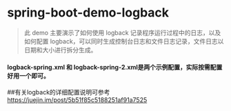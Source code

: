 # spring-boot-demo-logback

> 此 demo 主要演示了如何使用 logback 记录程序运行过程中的日志，以及如何配置 logback，可以同时生成控制台日志和文件日志记录，文件日志以日期和大小进行拆分生成。
#### logback-spring.xml 和 logback-spring-2.xml是两个示例配置，实际按需配置好用一个即可。
##有关logback的详细配置说明可参考 https://juejin.im/post/5b51f85c5188251af91a7525